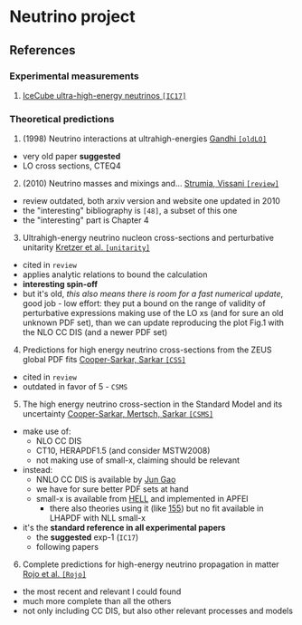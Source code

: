 # Neutrino project

## References

### Experimental measurements

1. [IceCube ultra-high-energy neutrinos `[IC17]`](https://inspirehep.net/literature/1637543)

### Theoretical predictions

1. (1998) Neutrino interactions at ultrahigh-energies [Gandhi `[oldLO]`](https://inspirehep.net/literature/472804)
  - very old paper **suggested**
  - LO cross sections, CTEQ4

2. (2010) Neutrino masses and mixings and... [Strumia, Vissani `[review]`](https://inspirehep.net/literature/718605)
  - review outdated, both arxiv version and website one updated in 2010
  - the "interesting" bibliography is `[48]`, a subset of this one
  - the "interesting" part is Chapter 4

3. Ultrahigh-energy neutrino nucleon cross-sections and perturbative
   unitarity [Kretzer et al. `[unitarity]`](https://inspirehep.net/literature/554276)
  - cited in `review`
  - applies analytic relations to bound the calculation
  - **interesting spin-off**
  - but it's old, *this also means there is room for a fast numerical update*,
    good job - low effort: they put a bound on the range of validity of
    perturbative expressions making use of the LO xs (and for sure an old
    unknown PDF set), than we can update reproducing the plot Fig.1 with the NLO
    CC DIS (and a newer PDF set)

4. Predictions for high energy neutrino cross-sections from the ZEUS global PDF
   fits [Cooper-Sarkar, Sarkar `[CSS]`](https://inspirehep.net/literature/765846)
  - cited in `review`
  - outdated in favor of 5 - `CSMS`

5. The high energy neutrino cross-section in the Standard Model and its
   uncertainty [Cooper-Sarkar, Mertsch, Sarkar `[CSMS]`](https://inspirehep.net/literature/914199)
  - make use of:
    - NLO CC DIS
    - CT10, HERAPDF1.5 (and consider MSTW2008)
    - not making use of small-x, claiming should be relevant
  - instead:
    - NNLO CC DIS is available by [Jun Gao](https://inspirehep.net/literature/1630481)
    - we have for sure better PDF sets at hand
    - small-x is available from [HELL](https://www.ge.infn.it/~bonvini/hell/)
      and implemented in APFEl
      - there also theories using it (like
        [155](https://docs.nnpdf.science/theory/theoryindex.html)) but no fit
        available in LHAPDF with NLL small-x
  - it's the **standard reference in all experimental papers**
    - the **suggested** exp-1 (`IC17`)
    - following papers

6. Complete predictions for high-energy neutrino propagation in matter [Rojo et
   al. `[Rojo]`](https://inspirehep.net/literature/1790834)
  - the most recent and relevant I could found
  - much more complete than all the others
  - not only including CC DIS, but also other relevant processes and models

